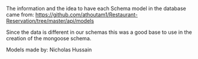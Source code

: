 The information and the idea to have each Schema model in the database came from:
https://github.com/athoutam1/Restaurant-Reservation/tree/master/api/models

Since the data is different in our schemas this was a good base to use in the creation of the mongoose schema.


Models made by: Nicholas Hussain
